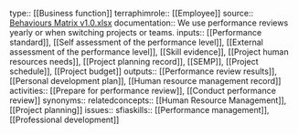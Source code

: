 type:: [[Business function]]
terraphimrole:: [[Employee]] 
source:: [Behaviours Matrix v1.0.xlsx](https://appliedknowledgesystemsltd-my.sharepoint.com/:x:/g/personal/alex_turkhanov_applied-knowledge_systems/EXTC6AOuYUtNihKVzVOygjABndVoB3eBK4LqaLLIwqOBCA?e=tFV5jg)
documentation:: We use performance reviews yearly or when switching projects or teams.
inputs:: [[Performance standard]], [[Self assessment of the performance level]], [[External assessment of the performance level]], [[Skill evidence]], [[Project human resources needs]], [[Project planning record]], [[SEMP]], [[Project schedule]], [[Project budget]] 
outputs:: [[Performance review results]], [[Personal development plan]], [[Human resource management record]] 
activities:: [[Prepare for performance review]], [[Conduct performance review]]
synonyms:: 
relatedconcepts:: [[Human Resource Management]], [[Project planning]] 
issues:: 
sfiaskills:: [[Performance management]], [[Professional development]]
